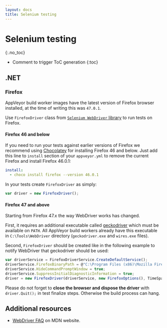 ```yaml
---
layout: docs
title: Selenium testing
---
```


<!-- markdownlint-disable MD022 MD032 -->
# Selenium testing
{:.no_toc}

* Comment to trigger ToC generation
{:toc}
<!-- markdownlint-enable MD022 MD032 -->

## .NET

### Firefox

AppVeyor build worker images have the latest version of Firefox browser installed, at the time of writing this was `47.0.1`.

Use `FirefoxDriver` class from [`Selenium WebDriver` library](https://www.nuget.org/packages/Selenium.WebDriver/) to run tests on Firefox.

#### Firefox 46 and below

If you need to run your tests against earlier versions of Firefox we recommend using [Chocolatey](https://chocolatey.org/packages/Firefox) for installing Firefox 46 and below.
Just add this line to `install` section of your `appveyor.yml` to remove the current Firefox and install Firefox 46.0.1:

```yaml
install:
  - choco install firefox --version 46.0.1
```

In your tests create `FirefoxDriver` as simply:

```javascript
var driver = new FirefoxDriver();
```

#### Firefox 47 and above

Starting from Firefox 47.x the way WebDriver works has changed.

First, it requires an additional executable called [geckodriver](https://github.com/mozilla/geckodriver/releases) which must be available on `PATH`.
All AppVeyor build workers already have this executable in `C:\Tools\WebDriver` directory (`geckodriver.exe` and `wires.exe` files).

Second, `FirefoxDriver` should be created like in the following example to notify WebDriver that geckodriver should be used:

```javascript
var driverService = FirefoxDriverService.CreateDefaultService();
driverService.FirefoxBinaryPath = @"C:\Program Files (x86)\Mozilla Firefox\firefox.exe";
driverService.HideCommandPromptWindow = true;
driverService.SuppressInitialDiagnosticInformation = true;
driver = new FirefoxDriver(driverService, new FirefoxOptions(), TimeSpan.FromSeconds(60));
```

Please do not forget to **close the browser and dispose the driver** with `driver.Quit();` in test finalize steps. Otherwise the build process can hang.

## Additional resources

* [WebDriver FAQ](https://developer.mozilla.org/en-US/docs/Mozilla/QA/Marionette/WebDriver) on MDN website.
